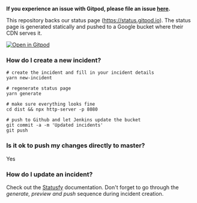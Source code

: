 **If you experience an issue with Gitpod, please file an issue [here](https://github.com/gitpod-io/gitpod/issues).**

This repository backs our status page (https://status.gitpod.io).
The status page is generated statically and pushed to a Google bucket where their CDN serves it.

[![Open in Gitpod](http://gitpod.io/button/open-in-gitpod.svg)](https://gitpod.io#https://github.com/gitpod-io/gitpod-status)

### How do I create a new incident?
```
# create the incident and fill in your incident details
yarn new-incident

# regenerate status page
yarn generate

# make sure everything looks fine
cd dist && npx http-server -p 8080

# push to Github and let Jenkins update the bucket
git commit -a -m 'Updated incidents'
git push
```

### Is it ok to push my changes directly to master?
Yes

### How do I update an incident?
Check out the [Statusfy](https://docs.statusfy.co/guide/incidents.html#updates-containers) documentation.
Don't forget to go through the _generate, preview and push_ sequence during incident creation.
